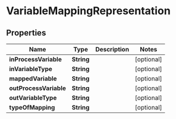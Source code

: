 # VariableMappingRepresentation

## Properties
Name | Type | Description | Notes
------------ | ------------- | ------------- | -------------
**inProcessVariable** | **String** |  |  [optional]
**inVariableType** | **String** |  |  [optional]
**mappedVariable** | **String** |  |  [optional]
**outProcessVariable** | **String** |  |  [optional]
**outVariableType** | **String** |  |  [optional]
**typeOfMapping** | **String** |  |  [optional]
